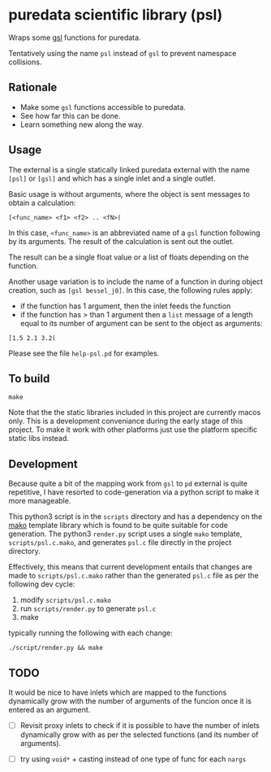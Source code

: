 # puredata scientific library (psl)

Wraps some [gsl](https://www.gnu.org/software/gsl/) functions for puredata.

Tentatively using the name `psl` instead of `gsl` to prevent namespace collisions.

## Rationale

- Make some `gsl` functions accessible to puredata.
- See how far this can be done.
- Learn something new along the way.

## Usage

The external is a single statically linked puredata external with the name `[psl]` or `[gsl]` and which has a single inlet and a single outlet.

Basic usage is without arguments, where the object is sent messages to obtain a calculation:

```
[<func_name> <f1> <f2> .. <fN>(
```

In this case, `<func_name>` is an abbreviated name of a `gsl` function following by its arguments. The result of the calculation is sent out the outlet.

The result can be a single float value or a list of floats depending on the function.

Another usage variation is to include the name of a function in during object creation, such as `[gsl bessel_j0]`. In this case, the following rules apply:

- if the function has 1 argument, then the inlet feeds the function
- if the function has > than 1 argument then a `list` message of a length equal to its number of argument can be sent to the object as arguments:

```
[1.5 2.1 3.2(
```

Please see the file `help-psl.pd` for examples.


## To build


```
make
```

Note that the the static libraries included in this project are currently macos only. This is
a development conveniance during the early stage of this project. To make it work with other platforms just use the platform specific static libs instead.


## Development

Because quite a bit of the mapping work from `gsl` to `pd` external is quite repetitive, I have resorted to code-generation via a python script to make it more manageable.

This python3 script is in the `scripts` directory and has a dependency on the [mako](https://www.makotemplates.org) template library which is found to be quite suitable for code generation. The python3 `render.py` script uses a single `mako` template, `scripts/psl.c.mako`, and generates `psl.c` file directly in the project directory.

Effectively, this means that current development entails that changes are made to `scripts/psl.c.mako` rather than the generated `psl.c` file as per the following dev cycle:

1. modify `scripts/psl.c.mako`
2. run `scripts/render.py` to generate `psl.c`
3. make

typically running the following with each change:

```
./script/render.py && make
```

## TODO

It would be nice to have inlets which are mapped to the functions dynamically grow with the number of arguments of the funcion once it is entered as an argument.

- [ ] Revisit proxy inlets to check if it is possible to have the number of inlets dynamically grow with as per the selected functions (and its number of arguments).

- [ ] try using `void*` + casting instead of one type of func for each `nargs`
